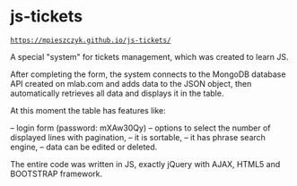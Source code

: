 # js-tickets
<code>https://mpieszczyk.github.io/js-tickets/</code>

A special "system" for tickets management, which was created to learn JS.

After completing the form, the system connects to the MongoDB database API created on mlab.com and adds data to the JSON object, then automatically retrieves all data and displays it in the table.

At this moment the table has features like:

– login form (password: mXAw30Qy)
– options to select the number of displayed lines with pagination,
– it is sortable,
– it has phrase search engine,
– data can be edited or deleted.

The entire code was written in JS, exactly jQuery with AJAX, HTML5 and BOOTSTRAP framework.
